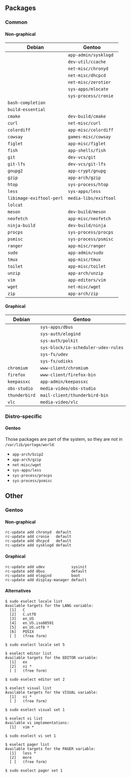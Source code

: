 Packages
--------

### Common

#### Non-graphical

| Debian                   | Gentoo                              |
|--------------------------|-------------------------------------|
|                          | `app-admin/sysklogd`                |
|                          | `dev-util/ccache`                   |
|                          | `net-misc/chronyd`                  |
|                          | `net-misc/dhcpcd`                   |
|                          | `net-misc/zerotier`                 |
|                          | `sys-apps/mlocate`                  |
|                          | `sys-process/cronie`                |
| `bash-completion`        |                                     |
| `build-essential`        |                                     |
| `cmake`                  | `dev-build/cmake`                   |
| `curl`                   | `net-misc/curl`                     |
| `colordiff`              | `app-misc/colordiff`                |
| `cowsay`                 | `games-misc/cowsay`                 |
| `figlet`                 | `app-misc/figlet`                   |
| `fish`                   | `app-shells/fish`                   |
| `git`                    | `dev-vcs/git`                       |
| `git-lfs`                | `dev-vcs/git-lfs`                   |
| `gnupg2`                 | `app-crypt/gnupg`                   |
| `gzip`                   | `app-arch/gzip`                     |
| `htop`                   | `sys-process/htop`                  |
| `less`                   | `sys-apps/less`                     |
| `libimage-exiftool-perl` | `media-libs/exiftool`               |
| `lolcat`                 |                                     |
| `meson`                  | `dev-build/meson`                   |
| `neofetch`               | `app-misc/neofetch`                 |
| `ninja-build`            | `dev-build/ninja`                   |
| `procps`                 | `sys-process/procps`                |
| `psmisc`                 | `sys-process/psmisc`                |
| `ranger`                 | `app-misc/ranger`                   |
| `sudo`                   | `app-admin/sudo`                    |
| `tmux`                   | `app-misc/tmux`                     |
| `toilet`                 | `app-misc/toilet`                   |
| `unzip`                  | `app-arch/unzip`                    |
| `vim`                    | `app-editors/vim`                   |
| `wget`                   | `net-misc/wget`                     |
| `zip`                    | `app-arch/zip`                      |

#### Graphical

| Debian                   | Gentoo                              |
|--------------------------|-------------------------------------|
|                          | `sys-apps/dbus`                     |
|                          | `sys-auth/elogind`                  |
|                          | `sys-auth/polkit`                   |
|                          | `sys-block/io-scheduler-udev-rules` |
|                          | `sys-fs/udev`                       |
|                          | `sys-fs/udisks`                     |
| `chromium`               | `www-client/chromium`               |
| `firefox`                | `www-client/firefox-bin`            |
| `keepassxc`              | `app-admin/keepassxc`               |
| `obs-studio`             | `media-video/obs-studio`            |
| `thunderbird`            | `mail-client/thunderbird-bin`       |
| `vlc`                    | `media-video/vlc`                   |

### Distro-specific

#### Gentoo

Those packages are part of the system,
so they are not in `/var/lib/portage/world`:

* `app-arch/bzip2`
* `app-arch/gzip`
* `net-misc/wget`
* `sys-apps/less`
* `sys-process/procps`
* `sys-process/psmisc`



Other
-----

### Gentoo

#### Non-graphical

```
rc-update add chronyd  default
rc-update add cronie   default
rc-update add dhcpcd   default
rc-update add sysklogd default
```

#### Graphical

```
rc-update add udev            sysinit
rc-update add dbus            default
rc-update add elogind         boot
rc-update add display-manager default
```

#### Alternatives

```
$ sudo eselect locale list
Available targets for the LANG variable:
  [1]   C
  [2]   C.utf8
  [3]   en_US
  [4]   en_US.iso88591
  [5]   en_US.utf8 *
  [6]   POSIX
  [ ]   (free form)

$ sudo eselect locale set 5

$ eselect editor list
Available targets for the EDITOR variable:
  [1]   ex
  [2]   vi *
  [ ]   (free form)

$ sudo eselect editor set 2

$ eselect visual list
Available targets for the VISUAL variable:
  [1]   vi *
  [ ]   (free form)

$ sudo eselect visual set 1

$ eselect vi list
Available vi implementations:
  [1]   vim *

$ sudo eselect vi set 1

$ eselect pager list
Available targets for the PAGER variable:
  [1]   less *
  [2]   more
  [ ]   (free form)

$ sudo eselect pager set 1
```
